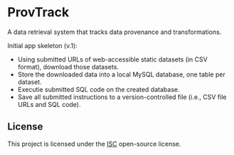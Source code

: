 # ProvTrack

A data retrieval system that tracks data provenance and transformations.

Initial app skeleton (v.1):
- Using submitted URLs of web-accessible static datasets (in CSV format), download those datasets.
- Store the downloaded data into a local MySQL database, one table per dataset.
- Executie submitted SQL code on the created database.
- Save all submitted instructions to a version-controlled file (i.e., CSV file URLs and SQL code).

## License
This project is licensed under the [ISC](https://en.wikipedia.org/wiki/ISC_license) open-source license.
